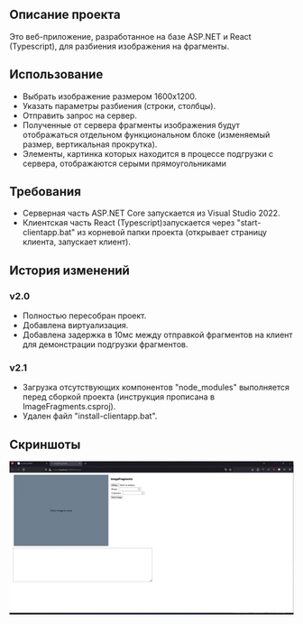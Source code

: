 ## Описание проекта

Это веб-приложение, разработанное на базе ASP.NET и React (Typescript), для разбиения изображения на фрагменты.

## Использование

- Выбрать изображение размером 1600x1200.
- Указать параметры разбиения (строки, столбцы).
- Отправить запрос на сервер.
- Полученные от сервера фрагменты изображения будут отображаться отдельном функциональном блоке (изменяемый размер, вертикальная прокрутка).
- Элементы, картинка которых находится в процессе подгрузки с сервера, отображаются серыми прямоугольниками

## Требования

- Серверная часть ASP.NET Core запускается из Visual Studio 2022.
- Клиентская часть React (Typescript)запускается через "start-clientapp.bat" из корневой папки проекта (открывает страницу клиента, запускает клиент).

## История изменений

### v2.0
- Полностью пересобран проект.
- Добавлена виртуализация.
- Добавлена задержка в 10мс между отправкой фрагментов на клиент для демонстрации подгрузки фрагментов.
### v2.1
- Загрузка отсутствующих компонентов "node_modules" выполняется перед сборкой проекта (инструкция прописана в ImageFragments.csproj).
- Удален файл "install-clientapp.bat".

## Скриншоты
![It's WORK!!!](Screenshots.gif)

